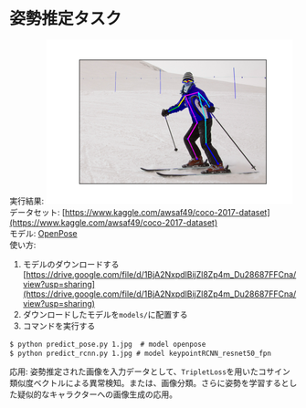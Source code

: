 # 姿勢推定タスク  
実行結果: 
![alt](./results/db20.png)  
データセット: [https://www.kaggle.com/awsaf49/coco-2017-dataset](https://www.kaggle.com/awsaf49/coco-2017-dataset)  
モデル: [OpenPose](https://arxiv.org/abs/1812.08008)  
使い方:  
1. モデルのダウンロードする[https://drive.google.com/file/d/1BjA2NxpdlBijZl8Zp4m_Du28687FFCna/view?usp=sharing](https://drive.google.com/file/d/1BjA2NxpdlBijZl8Zp4m_Du28687FFCna/view?usp=sharing)  
2. ダウンロードしたモデルを`models/`に配置する
3. コマンドを実行する    
```
$ python predict_pose.py 1.jpg  # model openpose
$ python predict_rcnn.py 1.jpg # model keypointRCNN_resnet50_fpn
```  

応用: 姿勢推定された画像を入力データとして、`TripletLoss`を用いたコサイン類似度ベクトルによる異常検知。または、画像分類。さらに姿勢を学習するとした疑似的なキャラクターへの画像生成の応用。
